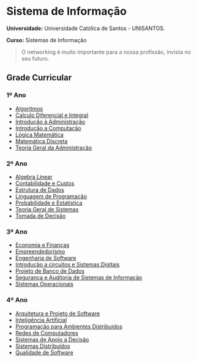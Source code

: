 # Sistema de Informação

**Universidade:** Universidade Católica de Santos - UNISANTOS.

**Curso:** Sistemas de Informação

> O networking é muito importante para a nossa profissão, invista no seu futuro.


## Grade Curricular

### 1º Ano

- [Algoritmos](1-ano/algoritmo.md)
- [Calculo Diferencial e Integral](1-ano/calculo-diferencial-e-integral.md)
- [Introdução à Administração](1-ano/introducao-a-administracao.md)
- [Introdução a Computação](1-ano/introducao-a-computacao.md)
- [Lógica Matemática](1-ano/logica-matematica.md)
- [Matemática Discreta](1-ano/matematica-discreta.md)
- [Teoria Geral da Administração](1-ano/teoria-geral-de-administracao.md)

### 2º Ano

- [Algebra Linear](2-ano/algebra-linear.md)
- [Contabilidade e Custos](2-ano/contabilidade-e-custos.md)
- [Estrutura de Dados](2-ano/estrutura-de-dados.md)
- [Linguagem de Programação](2-ano/linguagem-de-programacao.md)
- [Probabilidade e Estatistica](2-ano/probabilidade-e-estatistica.md)
- [Teoria Geral de Sistemas](2-ano/teoria-geral-de-sistemas.md)
- [Tomada de Decisão](2-ano/tomada-de-decisao.md)

### 3º Ano

- [Economia e Finanças](3-ano/economia-e-financas.md)
- [Empreendedorismo](3-ano/empreendedorismo.md)
- [Engenharia de Software](3-ano/engenharia-de-software.md)
- [Introdução a circuitos e Sistemas Digitais](3-ano/circuitos-digitais.md)
- [Projeto de Banco de Dados](3-ano/banco-de-dados.md)
- [Segurança e Auditoria de Sistemas de Informação](3-ano/seguranca-da-informacao.md)
- [Sistemas Operacionais](3-ano/sistemais-operacionais.md)

### 4º Ano

- [Arquitetura e Projeto de Software](4-ano/arquitetura-e-projeto-de-software.md)
- [Inteligência Artificial](4-ano/inteligencia-artificial.md)
- [Programação para Ambientes Distribuidos](4-ano/programacao-para-ambientes-distribuidos.md)
- [Redes de Computadores](4-ano/redes.md)
- [Sistemas de Apoio a Decisão](4-ano/sistema-de-apoio-a-decisao.md)
- [Sistemas Distribuídos](4-ano/sistema-distribuidos.md)
- [Qualidade de Software](4-ano/qualidade-de-software.md)
